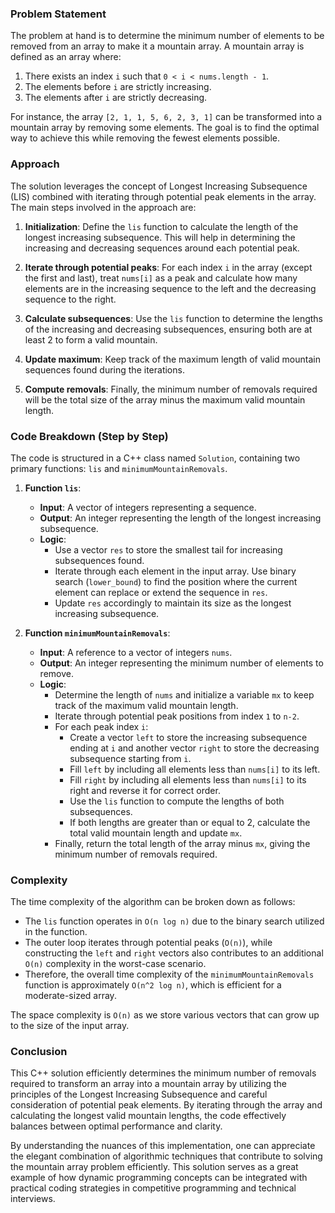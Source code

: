 
### Problem Statement

The problem at hand is to determine the minimum number of elements to be removed from an array to make it a mountain array. A mountain array is defined as an array where:

1. There exists an index `i` such that `0 < i < nums.length - 1`.
2. The elements before `i` are strictly increasing.
3. The elements after `i` are strictly decreasing.

For instance, the array `[2, 1, 1, 5, 6, 2, 3, 1]` can be transformed into a mountain array by removing some elements. The goal is to find the optimal way to achieve this while removing the fewest elements possible.

### Approach

The solution leverages the concept of Longest Increasing Subsequence (LIS) combined with iterating through potential peak elements in the array. The main steps involved in the approach are:

1. **Initialization**: Define the `lis` function to calculate the length of the longest increasing subsequence. This will help in determining the increasing and decreasing sequences around each potential peak.

2. **Iterate through potential peaks**: For each index `i` in the array (except the first and last), treat `nums[i]` as a peak and calculate how many elements are in the increasing sequence to the left and the decreasing sequence to the right.

3. **Calculate subsequences**: Use the `lis` function to determine the lengths of the increasing and decreasing subsequences, ensuring both are at least 2 to form a valid mountain.

4. **Update maximum**: Keep track of the maximum length of valid mountain sequences found during the iterations.

5. **Compute removals**: Finally, the minimum number of removals required will be the total size of the array minus the maximum valid mountain length.

### Code Breakdown (Step by Step)

The code is structured in a C++ class named `Solution`, containing two primary functions: `lis` and `minimumMountainRemovals`.

1. **Function `lis`**:
   - **Input**: A vector of integers representing a sequence.
   - **Output**: An integer representing the length of the longest increasing subsequence.
   - **Logic**:
     - Use a vector `res` to store the smallest tail for increasing subsequences found.
     - Iterate through each element in the input array. Use binary search (`lower_bound`) to find the position where the current element can replace or extend the sequence in `res`.
     - Update `res` accordingly to maintain its size as the longest increasing subsequence.

2. **Function `minimumMountainRemovals`**:
   - **Input**: A reference to a vector of integers `nums`.
   - **Output**: An integer representing the minimum number of elements to remove.
   - **Logic**:
     - Determine the length of `nums` and initialize a variable `mx` to keep track of the maximum valid mountain length.
     - Iterate through potential peak positions from index `1` to `n-2`.
     - For each peak index `i`:
       - Create a vector `left` to store the increasing subsequence ending at `i` and another vector `right` to store the decreasing subsequence starting from `i`.
       - Fill `left` by including all elements less than `nums[i]` to its left.
       - Fill `right` by including all elements less than `nums[i]` to its right and reverse it for correct order.
       - Use the `lis` function to compute the lengths of both subsequences.
       - If both lengths are greater than or equal to 2, calculate the total valid mountain length and update `mx`.
     - Finally, return the total length of the array minus `mx`, giving the minimum number of removals required.

### Complexity

The time complexity of the algorithm can be broken down as follows:

- The `lis` function operates in `O(n log n)` due to the binary search utilized in the function.
- The outer loop iterates through potential peaks (`O(n)`), while constructing the `left` and `right` vectors also contributes to an additional `O(n)` complexity in the worst-case scenario.
- Therefore, the overall time complexity of the `minimumMountainRemovals` function is approximately `O(n^2 log n)`, which is efficient for a moderate-sized array.

The space complexity is `O(n)` as we store various vectors that can grow up to the size of the input array.

### Conclusion

This C++ solution efficiently determines the minimum number of removals required to transform an array into a mountain array by utilizing the principles of the Longest Increasing Subsequence and careful consideration of potential peak elements. By iterating through the array and calculating the longest valid mountain lengths, the code effectively balances between optimal performance and clarity.

By understanding the nuances of this implementation, one can appreciate the elegant combination of algorithmic techniques that contribute to solving the mountain array problem efficiently. This solution serves as a great example of how dynamic programming concepts can be integrated with practical coding strategies in competitive programming and technical interviews.
